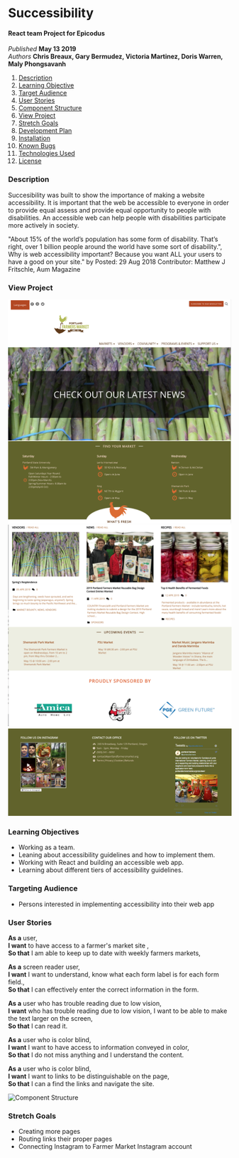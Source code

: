 # Successibility

#### React team Project for Epicodus

_Published_ **May 13 2019**<br>
_Authors_ **Chris Breaux, Gary Bermudez, Victoria Martinez, Doris Warren, Maly Phongsavanh**

1. [Description](#description)
2. [Learning Objective](#learning-objective)
3. [Target Audience](#target-audience)
4. [User Stories](#user-stories)
5. [Component Structure](#Component-Structure)
6. [View Project](#View-Project)
7. [Stretch Goals](#stretch-goals)
8. [Development Plan](#development-plan)
10. [Installation](#installation)
11. [Known Bugs](#known-bugs)
12. [Technologies Used](#technologies-used)
13. [License](#license)

### Description
Succesibility was built to show the importance of making a website accessibility.  It is important that the web be accessible to everyone in order to provide equal assess and provide equal opportunity to people with disabilities. An accessible web can help people with disabilities participate more actively in society.

"About 15% of the world’s population has some form of disability. That’s right, over 1 billion people around the world have some sort of disability.", Why is web accessibility important? Because you want ALL your users to have a good on your site." by Posted: 29 Aug 2018 Contributor: Matthew J Fritschle, Aum Magazine

### View Project
![View Project](./src/assets/topClone.png?raw=true "Clone Project")
![View Project](./src/assets/medClone.png?raw=true "Clone Project")
![View Project](./src/assets/bottomClone.png?raw=true "Clone Project")


### Learning Objectives
* Working as a team.
* Leaning about accessibility guidelines and how to implement them.
* Working with React and building an accessible web app.
* Learning about different tiers of accessibility guidelines.

### Targeting Audience
* Persons interested in implementing accessibility into their web app

### User Stories
**As a** user,<br>
**I want** to have access to a farmer's market site ,<br>
**So that** I am able to keep up to date with weekly farmers markets,

**As a** screen reader user,<br>
**I want** I want to understand, know what each form label is for each form field.,<br>
**So that** I can effectively enter the correct information in the form.

**As a** user who has trouble reading due to low vision,<br>
**I want** who has trouble reading due to low vision, I want to be able to make the text larger on the screen,<br>
**So that** I can read it.

**As a** user who is color blind,<br>
**I want** I want to have access to information conveyed in color,<br>
**So that** I do not miss anything and I understand the content.

**As a** user who is color blind,<br>
**I want** I want to links to be distinguishable on the page,<br>
**So that** I can a find the links and navigate the site.

![Component Structure](./src/assets/Component.png?raw=true "Component Structure")

### Stretch Goals

* Creating more pages
* Routing links their proper pages
* Connecting Instagram to Farmer Market Instagram account

